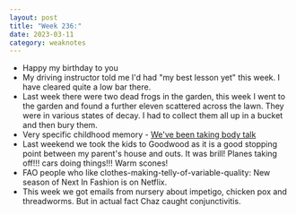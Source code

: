 ```yaml
---
layout: post
title: "Week 236:"
date: 2023-03-11
category: weaknotes
---
```

* Happy my birthday to you
* My driving instructor told me I'd had "my best lesson yet" this week. I have cleared quite a low bar there.
* Last week there were two dead frogs in the garden, this week I went to the garden and found a further eleven scattered across the lawn. They were in various states of decay. I had to collect them all up in a bucket and then bury them.
* Very specific childhood memory - [We've been taking body talk](https://www.youtube.com/watch?v=5HKluK3Lvd8)
* Last weekend we took the kids to Goodwood as it is a good stopping point between my parent's house and outs. It was brill! Planes taking off!!! cars doing things!!! Warm scones!
* FAO people who like clothes-making-telly-of-variable-quality: New season of Next In Fashion is on Netflix.
* This week we got emails from nursery about impetigo, chicken pox and threadworms. But in actual fact Chaz caught conjunctivitis. 
